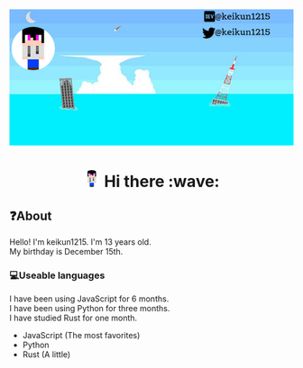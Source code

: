 [![Social banner for keikun1215](https://raw.githubusercontent.com/keikun1215/keikun1215/main/header.png)](https://keikun1215.cf)
---
<h1 align="center"> <img style="border-radius: 30px; width: 30px; height: 30px" src="https://raw.githubusercontent.com/keikun1215/keikun1215/main/gaykun.svg" /> Hi there :wave: </h1>
<h2>❓About</h2>
Hello! I'm keikun1215. I'm 13 years old.<br>
My birthday is December 15th.
<h3>💻Useable languages</h3>
I have been using JavaScript for 6 months.<br>
I have been using Python for three months.<br>
I have studied Rust for one month.<br>
<ul>
  <li>JavaScript (The most favorites)</li>
  <li>Python</li>
  <li>Rust (A little)</li>
</ul>
